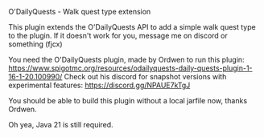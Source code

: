 O'DailyQuests - Walk quest type extension

This plugin extends the O'DailyQuests API to add a simple walk quest type to the plugin.
If it doesn't work for you, message me on discord or something (fjcx)

You need the O'DailyQuests plugin, made by Ordwen to run this plugin: https://www.spigotmc.org/resources/odailyquests-daily-quests-plugin-1-16-1-20.100990/
Check out his discord for snapshot versions with experimental features: https://discord.gg/NPAUE7kTgJ

You should be able to build this plugin without a local jarfile now, thanks Ordwen.

Oh yea, Java 21 is still required.
